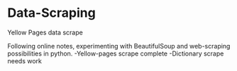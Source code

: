 # Data-Scraping
Yellow Pages data scrape

Following online notes, experimenting with BeautifulSoup and web-scraping possibilities in python.
-Yellow-pages scrape complete
-Dictionary scrape needs work
